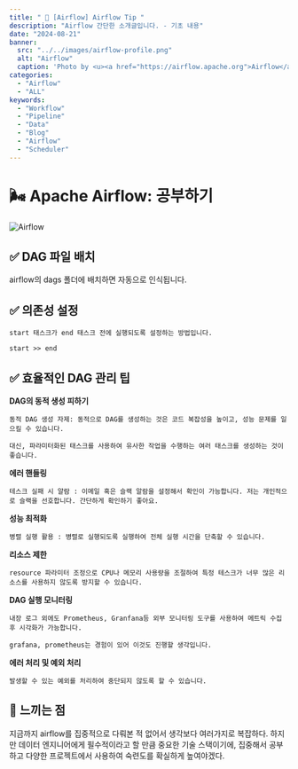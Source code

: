 ```yaml
---
title: " 🌟 [Airflow] Airflow Tip "
description: "Airflow 간단한 소개글입니다. - 기초 내용"
date: "2024-08-21"
banner:
  src: "../../images/airflow-profile.png"
  alt: "Airflow"
  caption: 'Photo by <u><a href="https://airflow.apache.org">Airflow</a></u>'
categories:
  - "Airflow"
  - "ALL"
keywords:
  - "Workflow"
  - "Pipeline"
  - "Data"
  - "Blog"
  - "Airflow"
  - "Scheduler"
---
```


# 🌬️ Apache Airflow: 공부하기

![Airflow](/Users/jangminsoo/Desktop/github-blog/portfolio-minimal/content/images/airflow-profile.png)


## ✅ DAG 파일 배치

airflow의 dags 폴더에 배치하면 자동으로 인식됩니다.

## ✅ 의존성 설정

    start 태스크가 end 태스크 전에 실행되도록 설정하는 방법입니다.

    start >> end

## ✅  효율적인 DAG 관리 팁


**DAG의 동적 생성 피하기**

	동적 DAG 생성 자제: 동적으로 DAG를 생성하는 것은 코드 복잡성을 높이고, 성능 문제를 일으킬 수 있습니다. 
    
    대신, 파라미터화된 태스크를 사용하여 유사한 작업을 수행하는 여러 태스크를 생성하는 것이 좋습니다.

**에러 핸들링**
    
    테스크 실패 시 알람 : 이메일 혹은 슬랙 알람을 설정해서 확인이 가능합니다. 저는 개인적으로 슬랙을 선호합니다. 간단하게 확인하기 좋아요.

**성능 최적화**

    병렬 실행 활용 : 병렬로 실행되도록 실행하여 전체 실행 시간을 단축할 수 있습니다.

**리소스 제한**

    resource 파라미터 조정으로 CPU나 메모리 사용량을 조절하여 특정 테스크가 너무 많은 리소스를 사용하지 않도록 방지할 수 있습니다.

**DAG 실행 모니터링**
    
    내장 로그 외에도 Prometheus, Granfana등 외부 모니터링 도구를 사용하여 메트릭 수집 후 시각화가 가능합니다.
    
    grafana, prometheus는 경험이 있어 이것도 진행할 생각입니다.

**에러 처리 및 예외 처리**
    
    발생할 수 있는 예외를 처리하여 중단되지 않도록 할 수 있습니다.

## 💬 느끼는 점

지금까지 airflow를 집중적으로 다뤄본 적 없어서 생각보다 여러가지로 복잡하다.
하지만 데이터 엔지니어에게 필수적이라고 할 만큼 중요한 기술 스택이기에, 집중해서 공부하고
다양한 프로젝트에서 사용하여 숙련도를 확실하게 높여야겠다.
